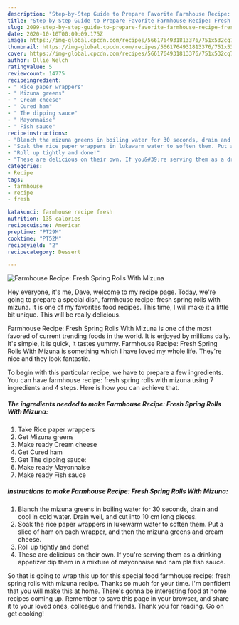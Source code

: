 ```yaml
---
description: "Step-by-Step Guide to Prepare Favorite Farmhouse Recipe: Fresh Spring Rolls With Mizuna"
title: "Step-by-Step Guide to Prepare Favorite Farmhouse Recipe: Fresh Spring Rolls With Mizuna"
slug: 2099-step-by-step-guide-to-prepare-favorite-farmhouse-recipe-fresh-spring-rolls-with-mizuna
date: 2020-10-10T00:09:09.175Z
image: https://img-global.cpcdn.com/recipes/5661764931813376/751x532cq70/farmhouse-recipe-fresh-spring-rolls-with-mizuna-recipe-main-photo.jpg
thumbnail: https://img-global.cpcdn.com/recipes/5661764931813376/751x532cq70/farmhouse-recipe-fresh-spring-rolls-with-mizuna-recipe-main-photo.jpg
cover: https://img-global.cpcdn.com/recipes/5661764931813376/751x532cq70/farmhouse-recipe-fresh-spring-rolls-with-mizuna-recipe-main-photo.jpg
author: Ollie Welch
ratingvalue: 5
reviewcount: 14775
recipeingredient:
- " Rice paper wrappers"
- " Mizuna greens"
- " Cream cheese"
- " Cured ham"
- " The dipping sauce"
- " Mayonnaise"
- " Fish sauce"
recipeinstructions:
- "Blanch the mizuna greens in boiling water for 30 seconds, drain and cool in cold water. Drain well, and cut into 10 cm long pieces."
- "Soak the rice paper wrappers in lukewarm water to soften them. Put a slice of ham on each wrapper, and then the mizuna greens and cream cheese."
- "Roll up tightly and done!"
- "These are delicious on their own. If you&#39;re serving them as a drinking appetizer dip them in a mixture of mayonnaise and nam pla fish sauce."
categories:
- Recipe
tags:
- farmhouse
- recipe
- fresh

katakunci: farmhouse recipe fresh 
nutrition: 135 calories
recipecuisine: American
preptime: "PT29M"
cooktime: "PT52M"
recipeyield: "2"
recipecategory: Dessert

---
```



![Farmhouse Recipe: Fresh Spring Rolls With Mizuna](https://img-global.cpcdn.com/recipes/5661764931813376/751x532cq70/farmhouse-recipe-fresh-spring-rolls-with-mizuna-recipe-main-photo.jpg)

Hey everyone, it's me, Dave, welcome to my recipe page. Today, we're going to prepare a special dish, farmhouse recipe: fresh spring rolls with mizuna. It is one of my favorites food recipes. This time, I will make it a little bit unique. This will be really delicious.



Farmhouse Recipe: Fresh Spring Rolls With Mizuna is one of the most favored of current trending foods in the world. It is enjoyed by millions daily. It's simple, it is quick, it tastes yummy. Farmhouse Recipe: Fresh Spring Rolls With Mizuna is something which I have loved my whole life. They're nice and they look fantastic.


To begin with this particular recipe, we have to prepare a few ingredients. You can have farmhouse recipe: fresh spring rolls with mizuna using 7 ingredients and 4 steps. Here is how you can achieve that.

<!--inarticleads1-->

##### The ingredients needed to make Farmhouse Recipe: Fresh Spring Rolls With Mizuna:

1. Take  Rice paper wrappers
1. Get  Mizuna greens
1. Make ready  Cream cheese
1. Get  Cured ham
1. Get  The dipping sauce:
1. Make ready  Mayonnaise
1. Make ready  Fish sauce




<!--inarticleads2-->

##### Instructions to make Farmhouse Recipe: Fresh Spring Rolls With Mizuna:

1. Blanch the mizuna greens in boiling water for 30 seconds, drain and cool in cold water. Drain well, and cut into 10 cm long pieces.
1. Soak the rice paper wrappers in lukewarm water to soften them. Put a slice of ham on each wrapper, and then the mizuna greens and cream cheese.
1. Roll up tightly and done!
1. These are delicious on their own. If you&#39;re serving them as a drinking appetizer dip them in a mixture of mayonnaise and nam pla fish sauce.




So that is going to wrap this up for this special food farmhouse recipe: fresh spring rolls with mizuna recipe. Thanks so much for your time. I'm confident that you will make this at home. There's gonna be interesting food at home recipes coming up. Remember to save this page in your browser, and share it to your loved ones, colleague and friends. Thank you for reading. Go on get cooking!
